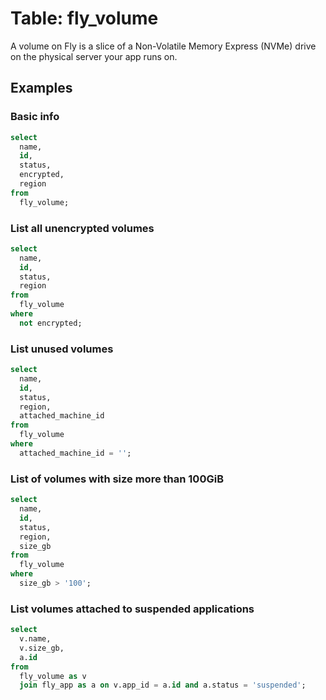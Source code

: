 # Table: fly_volume

A volume on Fly is a slice of a Non-Volatile Memory Express (NVMe) drive on the physical server your app runs on.

## Examples

### Basic info

```sql
select
  name,
  id,
  status,
  encrypted,
  region
from
  fly_volume;
```

### List all unencrypted volumes

```sql
select
  name,
  id,
  status,
  region
from
  fly_volume
where
  not encrypted;
```

### List unused volumes

```sql
select
  name,
  id,
  status,
  region,
  attached_machine_id
from
  fly_volume
where
  attached_machine_id = '';
```

### List of volumes with size more than 100GiB

```sql
select
  name,
  id,
  status,
  region,
  size_gb
from
  fly_volume
where
  size_gb > '100';
```

### List volumes attached to suspended applications

```sql
select
  v.name,
  v.size_gb,
  a.id
from
  fly_volume as v
  join fly_app as a on v.app_id = a.id and a.status = 'suspended';
```
